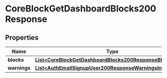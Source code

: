 

# CoreBlockGetDashboardBlocks200Response


## Properties

| Name | Type | Description | Notes |
|------------ | ------------- | ------------- | -------------|
|**blocks** | [**List&lt;CoreBlockGetDashboardBlocks200ResponseBlocksInner&gt;**](CoreBlockGetDashboardBlocks200ResponseBlocksInner.md) |  |  |
|**warnings** | [**List&lt;AuthEmailSignupUser200ResponseWarningsInner&gt;**](AuthEmailSignupUser200ResponseWarningsInner.md) |  |  [optional] |




